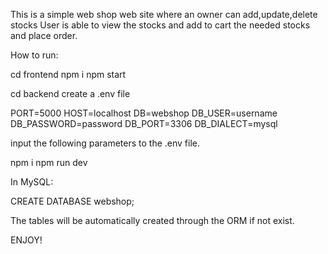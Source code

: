 This is a simple web shop web site where an owner can add,update,delete stocks 
User is able to view the stocks and add to cart the needed stocks and place order.

How to run:

cd frontend
npm i
npm start

cd backend
create a .env file

PORT=5000
HOST=localhost
DB=webshop
DB_USER=username
DB_PASSWORD=password
DB_PORT=3306
DB_DIALECT=mysql

input the following parameters to the .env file.

npm i 
npm run dev


In MySQL:

CREATE DATABASE webshop;

The tables will be automatically created through the ORM if not exist.

ENJOY!